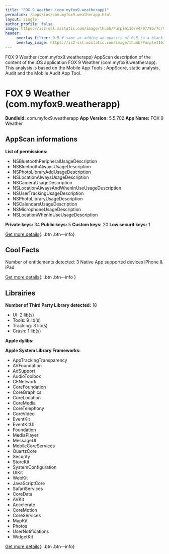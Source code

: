 ```yaml
---
title: "FOX 9 Weather (com.myfox9.weatherapp)"
permalink: /apps/ios/com.myfox9.weatherapp.html
layout: single
author_profile: false
image: https://is2-ssl.mzstatic.com/image/thumb/Purple116/v4/97/9b/7c/979b7c6c-60d8-f243-f2f8-9dd718398ca8/AppIcon-1x_U007emarketing-0-4-0-85-220.jpeg/512x512bb.jpg
header: 
     overlay_filter: 0.5 # same as adding an opacity of 0.5 to a black background
     overlay_image: https://is2-ssl.mzstatic.com/image/thumb/Purple116/v4/97/9b/7c/979b7c6c-60d8-f243-f2f8-9dd718398ca8/AppIcon-1x_U007emarketing-0-4-0-85-220.jpeg/512x512bb.jpg
---
```

FOX 9 Weather (com.myfox9.weatherapp) AppScan description of the content of the iOS application FOX 9 Weather (com.myfox9.weatherapp). This analysis is based on the Mobile App Tools : AppScore, static analysis, Audit and the Mobile Audit App Tool.

# FOX 9 Weather (com.myfox9.weatherapp)

**BundleId:** com.myfox9.weatherapp
**App Version:** 5.5.702
**App Name:** FOX 9 Weather


## AppScan informations 

**List of permissions:** 
- NSBluetoothPeripheralUsageDescription
- NSBluetoothAlwaysUsageDescription
- NSPhotoLibraryAddUsageDescription
- NSLocationAlwaysUsageDescription
- NSCameraUsageDescription
- NSLocationAlwaysAndWhenInUseUsageDescription
- NSUserTrackingUsageDescription
- NSPhotoLibraryUsageDescription
- NSCalendarsUsageDescription
- NSMicrophoneUsageDescription
- NSLocationWhenInUseUsageDescription
  
  
**Private keys:** 34
**Public keys:** 5
**Custom keys:** 20
**Low securit keys:** 1
  
[Get more details](/pricing.html){: .btn .btn--info}

## Cool Facts

Number of entitlements detected: 3
Native App
supported devices iPhone & iPad
  
[Get more details](/pricing.html){: .btn .btn--info }

## Librairies 
**Number of Third Party Library detected:** 18
- UI: 2 lib(s)
- Tools: 9 lib(s)
- Tracking: 3 lib(s)
- Crash: 1 lib(s)


**Apple dylibs:**


**Apple System Library Frameworks:**
- AppTrackingTransparency
- AVFoundation
- AdSupport
- AudioToolbox
- CFNetwork
- CoreFoundation
- CoreGraphics
- CoreLocation
- CoreMedia
- CoreTelephony
- CoreVideo
- EventKit
- EventKitUI
- Foundation
- MediaPlayer
- MessageUI
- MobileCoreServices
- QuartzCore
- Security
- StoreKit
- SystemConfiguration
- UIKit
- WebKit
- JavaScriptCore
- SafariServices
- CoreData
- AVKit
- Accelerate
- CoreMotion
- CoreServices
- MapKit
- Photos
- UserNotifications
- WidgetKit


  
[Get more details](/pricing.html){: .btn .btn--info}

